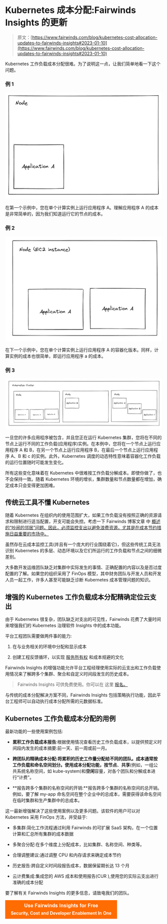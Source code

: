 # Kubernetes 成本分配:Fairwinds Insights 的更新

> 原文：[https://www.fairwinds.com/blog/kubernetes-cost-allocation-updates-to-fairwinds-insights#2023-01-10](https://www.fairwinds.com/blog/kubernetes-cost-allocation-updates-to-fairwinds-insights#2023-01-10)

 Kubernetes 工作负载成本分配很难。为了说明这一点，让我们简单地看一下这个问题。

### **例 1**

![Image: Node with Application A running inside. ](img/1ae9191dbd6767ee9d52b366f3cfbcaf.png)

在第一个示例中，您在单个计算实例上运行应用程序 A。理解应用程序 A 的成本是非常简单的，因为我们知道运行它的节点的成本。

### **例 2**

![Image: One node running two instances of Application A.](img/4b98cac651354df076dbbeea87b001d1.png)

在下一个示例中，您在单个计算实例上运行应用程序 A 的容器化版本。同样，计算实例的成本也很简单，即运行应用程序 a 的成本。

### **例 3**

![Image: Kubernetes cluster running 3 nodes. The first node runs two instances of Application A, one of Application B. The second node runs Application A, the third node runs Application A, B and C. ](img/80950fe943655f884f3071a71e54f720.png)

一旦您的许多应用程序被包含，并且您正在运行 Kubernetes 集群，您将在不同的节点上运行不同的工作负载(应用程序)实例。在本例中，您将在一个节点上运行应用程序 A 和 B，在另一个节点上运行应用程序 B，在最后一个节点上运行应用程序 A、B 和 c 的实例。此外，Kubernetes 调度的动态特性意味着容器化工作负载的运行位置随时可能发生变化。

所有这些变化意味着在 Kubernetes 中很难按工作负载分解成本。即使你做了，也不会保持一致。随着 Kubernetes 环境的增长，集群数量和节点数量都在增加，确定成本只会变得更加困难。

## 传统云工具不懂 Kubernetes

随着 Kubernetes 在组织内的使用范围扩大，如果工作负载没有按照正确的资源请求和限制进行适当配置，开支可能会失控。考虑一下 Fairwinds 博客文章 中 [概述的“吵闹的邻居”问题。因此，必须监控支出以避免浪费资源，尤其是在成本节约措施日益重要的市场中。](https://www.fairwinds.com/blog/5-problems-with-kubernetes-cost-estimation-strategies)

虽然存在云成本监控工具(并且有一个庞大的行业围绕着它)，但这些传统工具无法识别 Kubernetes 的多层、动态环境以及它们所运行的工作负载和节点之间的细微差别。

大多数开发运维团队缺乏对集群中实际发生的事情、正确配置的内容以及是否过度配置的了解。如果您的组织采用了 FinOps 模型，其中财务团队与开发人员和开发人员一起工作，许多人甚至可能缺乏诊断 Kubernetes 成本管理问题的知识。

## 增强的 Kubernetes 工作负载成本分配精确定位云支出

由于 Kubernetes 很复杂，团队缺乏对支出的可见性，Fairwinds 花费了大量时间来增强我们的 Kubernetes 治理软件 Insights 中的成本功能。

平台工程团队需要做两件事的能力:

1.  在与业务相关的环境中分配和显示成本

2.  创建工程反馈循环，以实现 [服务所有权](https://www.fairwinds.com/cloud-native-service-ownership) 和成本规避的文化

Fairwinds Insights 的增强功能允许平台工程经理使用实际的云支出和工作负载使用情况来了解跨多个集群、聚合和自定义时间段发生的历史成本。

> Fairwinds Insights 可供免费使用。你可以在 这里 [报名。](https://www.fairwinds.com/coming-soon)

与传统的成本分配解决方案不同，Fairwinds Insights 包括策略执行功能，因此平台工程师可以自动执行成本分配所需的元数据标准。

## Kubernetes 工作负载成本分配的用例

最新功能的一些使用案例包括:

*   **累积工作负载成本报告**:根据使用情况查看历史工作负载成本，以提供预定义时间段内发生的成本摘要:前一天、前一周或前一月。

*   **跨团队的精确成本分配:**将累积的历史工作量分配给不同的团队。成本通常按工作负载和命名空间划分。使用成本分配功能，按**节点**、**共享**(例如，一组公共系统名称空间，如 kube-system)和**空闲**容量，对各个团队和分解成本进行“计费”。

*   **报告跨多个集群的名称空间的开销:**报告跨多个集群的名称空间的总开销。例如，要了解 my-app 命名空间在整个企业中的总成本，需要获得该命名空间在临时集群和生产集群中的总成本。

这一最新增强解决了这些使用案例以及更多问题。该软件的用户可以对 Kubernetes 采用 FinOps 方法，并受益于:

*   多集群:简化工作流程通过利用 Fairwinds 的可扩展 SaaS 架构，在一个位置计算和汇总所有集群的成本数据

*   多聚合分配:在多个维度上分配成本，比如集群、名称空间、种类等。

*   合理调整建议:通过调整 CPU 和内存请求来确定成本节约

*   历史报告:跨自定义时间段报告成本，数据保留期长达 13 个月

*   云计费集成:集成您的 AWS 成本和使用报告(CUR ),使用您的实际云支出进行准确的成本分配

要了解有关 Fairwinds Insights 的更多信息，请致电我们的团队。

[![Use Fairwinds Insights for Free Security, Cost and Developer Enablement In One](img/7c86296320eb01b215d8e2755e9c5b9d.png)](https://cta-redirect.hubspot.com/cta/redirect/2184645/34aa4987-a1f9-438a-a145-d7d82d5c479a)